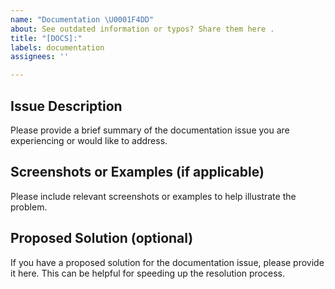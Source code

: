 ```yaml
---
name: "Documentation \U0001F4DD"
about: See outdated information or typos? Share them here .
title: "[DOCS]:"
labels: documentation
assignees: ''

---
```


## Issue Description 
Please provide a brief summary of the documentation issue you are experiencing or would like to address.

## Screenshots or Examples (if applicable)
Please include relevant screenshots or examples to help illustrate the problem.

## Proposed Solution (optional)
 If you have a proposed solution for the documentation issue, please provide it here. This can be helpful for speeding up the resolution process.
